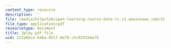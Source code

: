 ```yaml
---
content_type: resource
description: ''
file: /media/https%3A/open-learning-course-data-rc.s3.amazonaws.com/15-071-the-analytics-edge-spring-2017/222a6bceb46a851f8e79c5c0291b4a74_ww-S4khiumM.pdf
file_type: application/pdf
resourcetype: Document
title: 3play pdf file
uid: 222a6bce-b46a-851f-8e79-c5c0291b4a74
---
```

